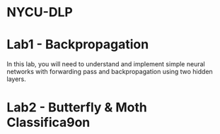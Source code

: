 # NYCU-DLP

# Lab1 - Backpropagation
In this lab, you will need to understand and implement simple neural networks with forwarding pass and backpropagation using two hidden layers.
# Lab2 - Butterfly & Moth Classifica9on
